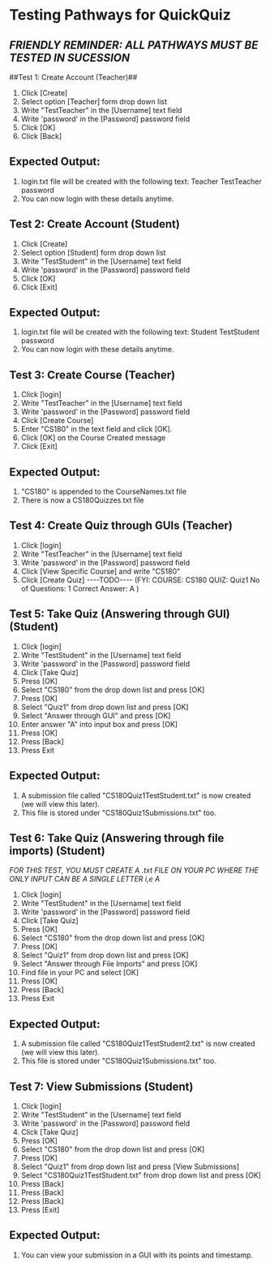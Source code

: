 # Testing Pathways for QuickQuiz #

## *FRIENDLY REMINDER: ALL PATHWAYS MUST BE TESTED IN SUCESSION* ##

##Test 1: Create Account (Teacher)##
1. Click [Create]
2. Select option [Teacher] form drop down list
3. Write "TestTeacher" in the [Username] text field
4. Write 'password' in the [Password] password field
5. Click [OK]
6. Click [Back]

## Expected Output: ##
1. login.txt file will be created with the following text:
Teacher
TestTeacher
password
2. You can now login with these details anytime.

## Test 2: Create Account (Student) ##

1. Click [Create]
2. Select option [Student] form drop down list
3. Write "TestStudent" in the [Username] text field
4. Write 'password' in the [Password] password field
5. Click [OK]
6. Click [Exit]

## Expected Output: ##
1. login.txt file will be created with the following text:
Student
TestStudent
password
2. You can now login with these details anytime.

## Test 3: Create Course (Teacher) ##
1. Click [login]
2. Write "TestTeacher" in the [Username] text field
3. Write 'password' in the [Password] password field
4. Click [Create Course]
5. Enter "CS180" in the text field and click [OK].
6. Click [OK] on the Course Created message
7. Click [Exit]

## Expected Output: ##
1. "CS180" is appended to the CourseNames.txt file
2. There is now a CS180Quizzes.txt file 

## Test 4: Create Quiz through GUIs (Teacher) ##
1. Click [login]
2. Write "TestTeacher" in the [Username] text field
3. Write 'password' in the [Password] password field
4. Click [View Specific Course] and write "CS180"
5. Click [Create Quiz]
----TODO----
(FYI:
COURSE: CS180
QUIZ: Quiz1
No of Questions: 1
Correct Answer: A
)

## Test 5: Take Quiz (Answering through GUI) (Student) ##
1. Click [login]
2. Write "TestStudent" in the [Username] text field
3. Write 'password' in the [Password] password field
4. Click [Take Quiz]
5. Press [OK]
6. Select "CS180" from the drop down list and press [OK]
7. Press [OK]
8. Select "Quiz1" from drop down list and press [OK]
9. Select "Answer through GUI" and press [OK]
10. Enter answer "A" into input box and press [OK]
11. Press [OK]
12. Press [Back]
13. Press Exit

## Expected Output: ##
1. A submission file called "CS180Quiz1TestStudent.txt" is now created (we will view this later).
2. This file is stored under "CS180Quiz1Submissions.txt" too.

## Test 6: Take Quiz (Answering through file imports) (Student) ##
*FOR THIS TEST, YOU MUST CREATE A .txt FILE ON YOUR PC WHERE THE ONLY INPUT CAN BE A SINGLE LETTER i,e A*
1. Click [login]
2. Write "TestStudent" in the [Username] text field
3. Write 'password' in the [Password] password field
4. Click [Take Quiz]
5. Press [OK]
6. Select "CS180" from the drop down list and press [OK]
7. Press [OK]
8. Select "Quiz1" from drop down list and press [OK]
9. Select "Answer through File Imports" and press [OK]
10. Find file in your PC and select [OK]
11. Press [OK]
12. Press [Back]
13. Press Exit

## Expected Output: ##
1. A submission file called "CS180Quiz1TestStudent2.txt" is now created (we will view this later).
2. This file is stored under "CS180Quiz1Submissions.txt" too.

## Test 7: View Submissions (Student) ##
1. Click [login]
2. Write "TestStudent" in the [Username] text field
3. Write 'password' in the [Password] password field
4. Click [Take Quiz]
5. Press [OK]
6. Select "CS180" from the drop down list and press [OK]
7. Press [OK]
8. Select "Quiz1" from drop down list and press [View Submissions]
9. Select "CS180Quiz1TestStudent.txt" from drop down list and press [OK]
10. Press [Back]
11. Press [Back]
12. Press [Back]
13. Press [Exit]

## Expected Output: ##
1. You can view your submission in a GUI with its points and timestamp.
